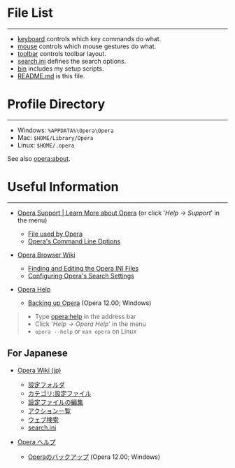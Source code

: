 # File List
* * *

- [keyboard](.opera/tree/master/keyboard) controls which key commands do what.
- [mouse](.opera/tree/master/mouse) controls which mouse gestures do what.
- [toolbar](.opera/tree/master/toolbar) controls toolbar layout.
- [search.ini](.opera/tree/master/search.ini) defines the search options.
- [bin](.opera/blob/master/bin) includes my setup scripts.
- [README.md](.opera/blob/master/README.md) is this file.


# Profile Directory
* * *

- Windows: `%APPDATA%\Opera\Opera`
- Mac: `$HOME/Library/Opera`
- Linux: `$HOME/.opera`

See also [opera:about](opera:about).


# Useful Information
* * *


- [Opera Support | Learn More about Opera](http://www.opera.com/support) (or click '_Help -> Support_' in the menu)
    - [File used by Opera](http://www.opera.com/docs/operafiles)
    - [Opera's Command Line Options](http://www.opera.com/docs/switches)

- [Opera Browser Wiki](http://operawiki.info)
    - [Finding and Editing the Opera INI Files](http://operawiki.info/EditingINIFiles)
    - [Configuring Opera's Search Settings](http://operawiki.info/SearchInOpera)


- [Opera Help](http://help.opera.com)
    - [Backing up Opera](http://help.opera.com/Windows/12.00/en/backup.html) (Opera 12.00; Windows)

>  - Type [opera:help](opera:help) in the address bar
>  - Click '_Help -> Opera Help_' in the menu
>  - `opera --help` or `man opera` on Linux


## For Japanese

- [Opera Wiki (jp)](http://ja.opera-wiki.com)
    - [設定フォルダ](http://ja.opera-wiki.com/設定フォルダ)
    - [カテゴリ:設定ファイル](http://ja.opera-wiki.com/カテゴリ:設定ファイル)
    - [設定ファイルの編集](http://ja.opera-wiki.com/設定ファイルの編集)
    - [アクション一覧](http://ja.opera-wiki.com/アクション一覧)
    - [ウェブ検索](http://ja.opera-wiki.com/ウェブ検索)
    - [search.ini](http://ja.opera-wiki.com/search.ini)

- [Opera ヘルプ](http://help.opera.com)
    - [Operaのバックアップ](http://help.opera.com/Windows/12.00/ja/backup.html) (Opera 12.00; Windows)
